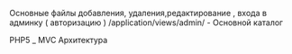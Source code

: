 Основные файлы добавления, удаления,редактирование , входа в админку ( авторизацию )
/application/views/admin/ - Основной каталог

PHP5 _ MVC Архитектура
